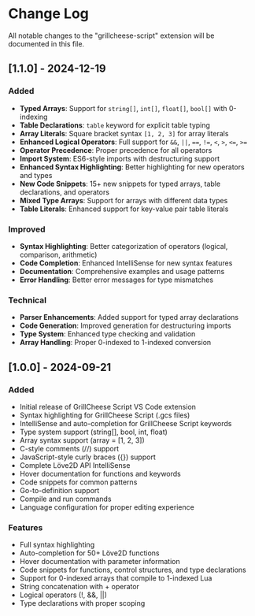 # Change Log

All notable changes to the "grillcheese-script" extension will be documented in this file.

## [1.1.0] - 2024-12-19

### Added
- **Typed Arrays**: Support for `string[]`, `int[]`, `float[]`, `bool[]` with 0-indexing
- **Table Declarations**: `table` keyword for explicit table typing
- **Array Literals**: Square bracket syntax `[1, 2, 3]` for array literals
- **Enhanced Logical Operators**: Full support for `&&`, `||`, `==`, `!=`, `<`, `>`, `<=`, `>=`
- **Operator Precedence**: Proper precedence for all operators
- **Import System**: ES6-style imports with destructuring support
- **Enhanced Syntax Highlighting**: Better highlighting for new operators and types
- **New Code Snippets**: 15+ new snippets for typed arrays, table declarations, and operators
- **Mixed Type Arrays**: Support for arrays with different data types
- **Table Literals**: Enhanced support for key-value pair table literals

### Improved
- **Syntax Highlighting**: Better categorization of operators (logical, comparison, arithmetic)
- **Code Completion**: Enhanced IntelliSense for new syntax features
- **Documentation**: Comprehensive examples and usage patterns
- **Error Handling**: Better error messages for type mismatches

### Technical
- **Parser Enhancements**: Added support for typed array declarations
- **Code Generation**: Improved generation for destructuring imports
- **Type System**: Enhanced type checking and validation
- **Array Handling**: Proper 0-indexed to 1-indexed conversion

## [1.0.0] - 2024-09-21

### Added
- Initial release of GrillCheese Script VS Code extension
- Syntax highlighting for GrillCheese Script (.gcs files)
- IntelliSense and auto-completion for GrillCheese Script keywords
- Type system support (string[], bool, int, float)
- Array syntax support (array = [1, 2, 3])
- C-style comments (//) support
- JavaScript-style curly braces ({}) support
- Complete Löve2D API IntelliSense
- Hover documentation for functions and keywords
- Code snippets for common patterns
- Go-to-definition support
- Compile and run commands
- Language configuration for proper editing experience

### Features
- Full syntax highlighting
- Auto-completion for 50+ Löve2D functions
- Hover documentation with parameter information
- Code snippets for functions, control structures, and type declarations
- Support for 0-indexed arrays that compile to 1-indexed Lua
- String concatenation with + operator
- Logical operators (!, &&, ||)
- Type declarations with proper scoping
